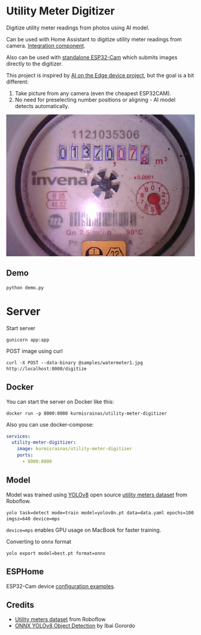 # Utility Meter Digitizer

Digitize utility meter readings from photos using AI model.

Can be used with Home Assistant to digitize utility meter readings from camera. [Integration component](https://github.com/laurynas/hass-utility-meter-digitizer).

Also can be used with [standalone ESP32-Cam](https://github.com/laurynas/esphome-devices/blob/main/watermeter-cam-standalone.yml) which submits images directly to the digitizer.

This project is inspired by [AI on the Edge device project](https://github.com/jomjol/AI-on-the-edge-device), but the goal is a bit different:

1. Take picture from any camera (even the cheapest ESP32CAM).
2. No need for preselecting number positions or aligning - AI model detects automatically.

![result](samples/watermeter2_result.jpg)

## Demo

```shell
python demo.py
```

# Server

Start server

```shell
gunicorn app:app
```

POST image using curl

```shell
curl -X POST --data-binary @samples/watermeter1.jpg http://localhost:8000/digitize
```

## Docker

You can start the server on Docker like this:
```shell
docker run -p 8000:8000 kurmisrainas/utility-meter-digitizer
```
Also you can use docker-compose:

```yaml
services:
  utility-meter-digitizer:
    image: kurmisrainas/utility-meter-digitizer
    ports:
      - 8000:8000
```

## Model

Model was trained using [YOLOv8](https://docs.ultralytics.com/tasks/detect/#__tabbed_1_2) open source [utility meters dataset](https://universe.roboflow.com/watermeter-jvlgr/utility-meter-reading-dataset-for-automatic-reading-yolo/dataset/1) from Roboflow.

```shell
yolo task=detect mode=train model=yolov8n.pt data=data.yaml epochs=100 imgsz=640 device=mps
```

`device=mps` enables GPU usage on MacBook for faster training.

Converting to onnx format

```shell
yolo export model=best.pt format=onnx
```

## ESPHome

ESP32-Cam device [configuration examples](https://github.com/laurynas/esphome-devices/).

## Credits

- [Utility meters dataset](https://universe.roboflow.com/watermeter-jvlgr/utility-meter-reading-dataset-for-automatic-reading-yolo/dataset/1) from Roboflow
- [ONNX YOLOv8 Object Detection](https://github.com/ibaiGorordo/ONNX-YOLOv8-Object-Detection/) by Ibai Gorordo
